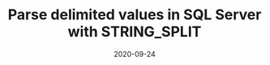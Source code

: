 ---
title: "Parse delimited values in SQL Server with STRING_SPLIT"
date: "2020-09-24"
tags:
    - SQL Server
---